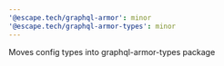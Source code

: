 ```yaml
---
'@escape.tech/graphql-armor': minor
'@escape.tech/graphql-armor-types': minor
---
```


Moves config types into graphql-armor-types package
